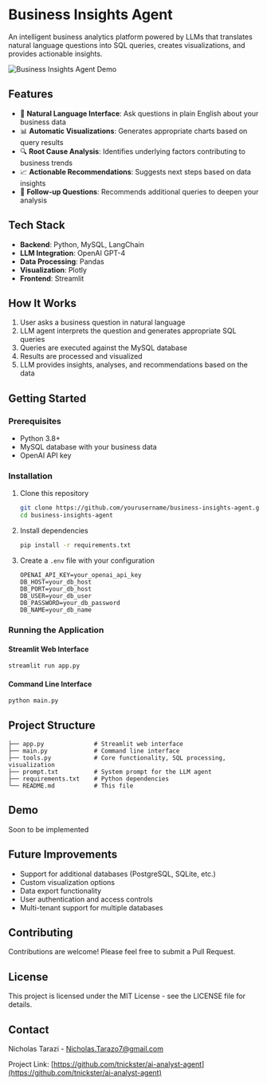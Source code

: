 # Business Insights Agent

An intelligent business analytics platform powered by LLMs that translates natural language questions into SQL queries, creates visualizations, and provides actionable insights.

![Business Insights Agent Demo](demo_screenshot.png)

## Features

- 💬 **Natural Language Interface**: Ask questions in plain English about your business data
- 📊 **Automatic Visualizations**: Generates appropriate charts based on query results
- 🔍 **Root Cause Analysis**: Identifies underlying factors contributing to business trends
- 📈 **Actionable Recommendations**: Suggests next steps based on data insights
- 🔄 **Follow-up Questions**: Recommends additional queries to deepen your analysis

## Tech Stack

- **Backend**: Python, MySQL, LangChain
- **LLM Integration**: OpenAI GPT-4
- **Data Processing**: Pandas
- **Visualization**: Plotly
- **Frontend**: Streamlit

## How It Works

1. User asks a business question in natural language
2. LLM agent interprets the question and generates appropriate SQL queries
3. Queries are executed against the MySQL database
4. Results are processed and visualized
5. LLM provides insights, analyses, and recommendations based on the data

## Getting Started

### Prerequisites

- Python 3.8+
- MySQL database with your business data
- OpenAI API key

### Installation

1. Clone this repository
   ```bash
   git clone https://github.com/yourusername/business-insights-agent.git
   cd business-insights-agent
   ```

2. Install dependencies
   ```bash
   pip install -r requirements.txt
   ```

3. Create a `.env` file with your configuration
   ```
   OPENAI_API_KEY=your_openai_api_key 
   DB_HOST=your_db_host
   DB_PORT=your_db_host
   DB_USER=your_db_user
   DB_PASSWORD=your_db_password
   DB_NAME=your_db_name
   ```

### Running the Application

#### Streamlit Web Interface
```bash
streamlit run app.py
```

#### Command Line Interface
```bash
python main.py
```

## Project Structure

```
├── app.py              # Streamlit web interface
├── main.py             # Command line interface
├── tools.py            # Core functionality, SQL processing, visualization
├── prompt.txt          # System prompt for the LLM agent
├── requirements.txt    # Python dependencies
└── README.md           # This file
```

## Demo

Soon to be implemented

## Future Improvements

- Support for additional databases (PostgreSQL, SQLite, etc.)
- Custom visualization options
- Data export functionality
- User authentication and access controls
- Multi-tenant support for multiple databases

## Contributing

Contributions are welcome! Please feel free to submit a Pull Request.

## License

This project is licensed under the MIT License - see the LICENSE file for details.

## Contact

Nicholas Tarazi - Nicholas.Tarazo7@gmail.com

Project Link: [https://github.com/tnickster/ai-analyst-agent](https://github.com/tnickster/ai-analyst-agent)